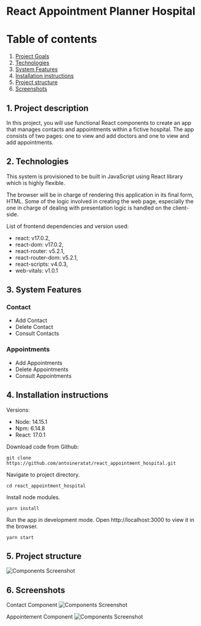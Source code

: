 # React Appointment Planner Hospital

# Table of contents

1. [Project Goals](#description)
2. [Technologies](#tech)
3. [System Features](#sys-features)
4. [Installation instructions](#installation)
5. [Project structure](#structure)
6. [Screenshots](#screenshots)

## 1. Project description<a name="description"></a>

In this project, you will use functional React components to create an app that manages contacts and appointments within a fictive hospital. The app consists of two pages: one to view and add doctors and one to view and add appointments.

## 2. Technologies<a name="tech"></a>

This system is provisioned to be built in JavaScript using React library which is highly flexible.

The browser will be in charge of rendering this application in its final form, HTML. Some of the logic involved in creating the web page, especially the one in charge of dealing with presentation logic is handled on the client-side.

List of frontend dependencies and version used:

-   react: v17.0.2,
-   react-dom: v17.0.2,
-   react-router: v5.2.1,
-   react-router-dom: v5.2.1,
-   react-scripts: v4.0.3,
-   web-vitals: v1.0.1

## 3. System Features<a name="sys-features"></a>

### Contact

-   Add Contact
-   Delete Contact
-   Consult Contacts

### Appointments

-   Add Appointments
-   Delete Appointments
-   Consult Appointments

## 4. Installation instructions<a name="installation"></a>

Versions:

-   Node: 14.15.1
-   Npm: 6.14.8
-   React: 17.0.1

Download code from Github:

```shell
git clone https://github.com/antoineratat/react_appointment_hospital.git
```

Navigate to project directory.

```shell
cd react_appointment_hospital
```

Install node modules.

```shell
yarn install
```

Run the app in development mode. Open http://localhost:3000 to view it in the browser.

```shell
yarn start
```

## 5. Project structure<a name="structure"></a>

![Components Screenshot](https://templars.guru/app/github/react_appointment_planner/appointments-components.png)

## 6. Screenshots<a name="screenshots"></a>

Contact Component ![Components Screenshot](https://templars.guru/app/github/react_appointment_planner/1_screen.PNG)

Appointement Component ![Components Screenshot](https://templars.guru/app/github/react_appointment_planner/2_screen.PNG)
